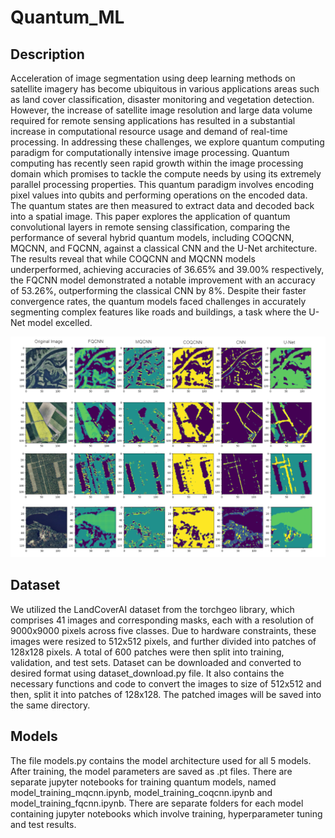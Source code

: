 # Quantum_ML

## Description 
Acceleration of image segmentation using deep learning methods on satellite imagery has become
ubiquitous in various applications areas such as land cover classification, disaster monitoring and
vegetation detection. However, the increase of satellite image resolution and large data volume
required for remote sensing applications has resulted in a substantial increase in computational
resource usage and demand of real-time processing. In addressing these challenges, we explore
quantum computing paradigm for computationally intensive image processing. Quantum computing
has recently seen rapid growth within the image processing domain which promises to tackle the
compute needs by using its extremely parallel processing properties. This quantum paradigm involves
encoding pixel values into qubits and performing operations on the encoded data. The quantum
states are then measured to extract data and decoded back into a spatial image.
This paper explores
the application of quantum convolutional layers in remote sensing classification, comparing the
performance of several hybrid quantum models, including COQCNN, MQCNN, and FQCNN, against
a classical CNN and the U-Net architecture. The results reveal that while COQCNN and MQCNN
models underperformed, achieving accuracies of 36.65% and 39.00% respectively, the FQCNN model
demonstrated a notable improvement with an accuracy of 53.26%, outperforming the classical CNN
by 8%. Despite their faster convergence rates, the quantum models faced challenges in accurately
segmenting complex features like roads and buildings, a task where the U-Net model excelled.

![Sample results](./Sample_Results_2.png)

## Dataset 
We utilized the LandCoverAI dataset from the torchgeo library, which comprises 41 images and corresponding
masks, each with a resolution of 9000x9000 pixels across five classes. Due to hardware constraints, these images were
resized to 512x512 pixels, and further divided into patches of 128x128 pixels. A total of 600 patches were then split
into training, validation, and test sets. 
Dataset can be downloaded and converted to desired format using dataset_download.py file. It also contains 
the necessary functions and code to convert the images to size of 512x512 and then, split it into patches of 
128x128. The patched images will be saved into the same directory.

## Models
The file models.py contains the model architecture used for all 5 models. After training, the model parameters are saved as .pt files. There are separate jupyter notebooks
for training quantum models, named model_training_mqcnn.ipynb, model_training_coqcnn.ipynb and model_training_fqcnn.ipynb. There are separate folders for each model containing
jupyter notebooks which involve training, hyperparameter tuning and test results. 
